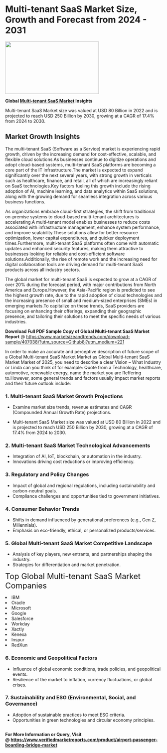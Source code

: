 <H1>Multi-tenant SaaS Market Size, Growth and Forecast from 2024 - 2031</H1><img class="aligncenter size-medium wp-image-584254" src="https://thirdeyenews.in/wp-content/uploads/2024/09/Global-Market-Research-300x168.jpeg" alt="" width="300" height="168" /><p><strong>Global&nbsp;<a href="https://www.marketsizeandtrends.com/download-sample/407038/?utm_source=Github8j?utm_medium=221">Multi-tenant SaaS Market</a> Insights</strong></p><p>Multi-tenant SaaS Market size was valued at USD 80 Billion in 2022 and is projected to reach USD 250 Billion by 2030, growing at a CAGR of 17.4% from 2024 to 2030.</p><p><h2>Market Growth Insights</h2> <p>The multi-tenant SaaS (Software as a Service) market is experiencing rapid growth, driven by the increasing demand for cost-effective, scalable, and flexible cloud solutions.As businesses continue to digitize operations and adopt cloud-based systems, multi-tenant SaaS platforms are becoming a core part of the IT infrastructure.The market is expected to expand significantly over the next several years, with strong growth in verticals such as healthcare, finance, and retail, all of which are increasingly reliant on SaaS technologies.Key factors fueling this growth include the rising adoption of AI, machine learning, and data analytics within SaaS solutions, along with the growing demand for seamless integration across various business functions.</p> <p>As organizations embrace cloud-first strategies, the shift from traditional on-premise systems to cloud-based multi-tenant architectures is accelerating.A multi-tenant model enables businesses to reduce costs associated with infrastructure management, enhance system performance, and improve scalability.These solutions allow for better resource optimization, lower capital expenditures, and quicker deployment times.Furthermore, multi-tenant SaaS platforms often come with automatic updates and enhanced security features, making them attractive to businesses looking for reliable and cost-efficient software solutions.Additionally, the rise of remote work and the increasing need for digital collaboration tools are driving demand for multi-tenant SaaS products across all industry sectors.</p> <p>The global market for multi-tenant SaaS is expected to grow at a CAGR of over 20% during the forecast period, with major contributions from North America and Europe.However, the Asia-Pacific region is predicted to see the highest growth rate, due to the rapid adoption of cloud technologies and the increasing presence of small and medium-sized enterprises (SMEs) in emerging markets.To capitalize on these trends, SaaS providers are focusing on enhancing their offerings, expanding their geographic presence, and tailoring their solutions to meet the specific needs of various industries.</p> <p><span class=""><strong>Download Full PDF Sample Copy of Global Multi-tenant SaaS Market Report</strong> @ <a href="https://www.marketsizeandtrends.com/download-sample/407038/?utm_source=Github8j?utm_medium=221" target="_blank">https://www.marketsizeandtrends.com/download-sample/407038/?utm_source=Github8j?utm_medium=221</a></span></p><p>In order to make an accurate and perceptive description of future scope of a Global&nbsp;Multi-tenant SaaS Market Market as Global&nbsp;Multi-tenant SaaS Market Market of 2025, you need to describe a clear Vision &ndash; What Industry or Linda can you think of for example: Quote from a Technology, healthcare, automotive, renewable energy, name the market you are Reffering to.However, some general trends and factors usually impact market reports and their future outlook include:</p><h3>1.&nbsp;<strong>Multi-tenant SaaS Market Growth Projections</strong></h3><ul><li>Examine market size trends, revenue estimates and CAGR (Compounded Annual Growth Rate) projections.</li><li><p>Multi-tenant SaaS Market size was valued at USD 80 Billion in 2022 and is projected to reach USD 250 Billion by 2030, growing at a CAGR of 17.4% from 2024 to 2030.</p></li></ul><h3>2.&nbsp;<strong>Multi-tenant SaaS Market Technological Advancements</strong></h3><ul><li>Integration of AI, IoT, blockchain, or automation in the industry.</li><li>Innovations driving cost reductions or improving efficiency.</li></ul><h3>3.&nbsp;<strong>Regulatory and Policy Changes</strong></h3><ul><li>Impact of global and regional regulations, including sustainability and carbon-neutral goals.</li><li>Compliance challenges and opportunities tied to government initiatives.</li></ul><h3>4.&nbsp;<strong>Consumer Behavior Trends</strong></h3><ul><li>Shifts in demand influenced by generational preferences (e.g., Gen Z, Millennials).</li><li>Emphasis on eco-friendly, ethical, or personalized products/services.</li></ul><h3>5.&nbsp;<strong>Global Multi-tenant SaaS Market Competitive Landscape</strong></h3><ul><li>Analysis of key players, new entrants, and partnerships shaping the industry.</li><li>Strategies for differentiation and market penetration.</li></ul><p data-pm-slice="1 1 []"><span style="color: inherit; font-family: inherit; font-size: 25px;">Top Global Multi-tenant SaaS Market Companies</span></p><div class="" data-test-id=""><p><li>IBM</li><li> Oracle</li><li> Microsoft</li><li> Google</li><li> Salesforce</li><li> Workday</li><li> Xactly</li><li> Kenexa</li><li> Inspur</li><li> RedXun</li></p></div><h3>6.&nbsp;<strong>Economic and Geopolitical Factors</strong></h3><ul><li>Influence of global economic conditions, trade policies, and geopolitical events.</li><li>Resilience of the market to inflation, currency fluctuations, or global crises.</li></ul><h3>7.&nbsp;<strong>Sustainability and ESG (Environmental, Social, and Governance)</strong></h3><ul><li>Adoption of sustainable practices to meet ESG criteria.</li><li>Opportunities in green technologies and circular economy principles.</li></ul><h2><strong style="font-size: 14px;">For More Information or Query, Visit @&nbsp;</strong><a style="background-color: #ffffff; font-size: 14px;" href="https://www.marketsizeandtrends.com/report/multi-tenant-saas-market/" target="_blank">https://www.verifiedmarketreports.com/product/airport-passenger-boarding-bridge-market</a></h2>